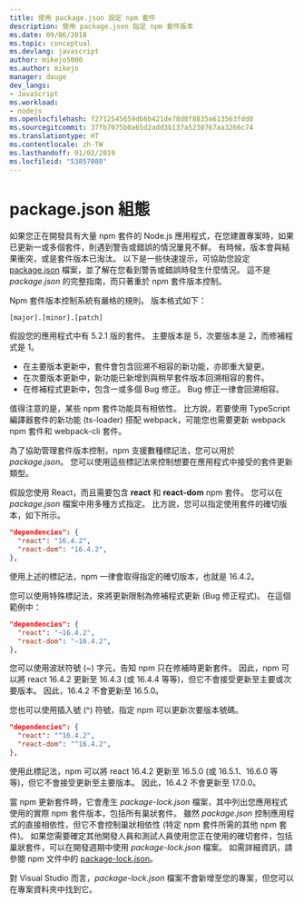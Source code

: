 ```yaml
---
title: 使用 package.json 設定 npm 套件
description: 使用 package.json 指定 npm 套件版本
ms.date: 09/06/2018
ms.topic: conceptual
ms.devlang: javascript
author: mikejo5000
ms.author: mikejo
manager: douge
dev_langs:
- JavaScript
ms.workload:
- nodejs
ms.openlocfilehash: f2712545659d66b421de78d8f8835a613563fdd0
ms.sourcegitcommit: 37fb7075b0a65d2add3b137a5230767aa3266c74
ms.translationtype: HT
ms.contentlocale: zh-TW
ms.lasthandoff: 01/02/2019
ms.locfileid: "53857088"
---
```

# <a name="packagejson-configuration"></a>package.json 組態

如果您正在開發具有大量 npm 套件的 Node.js 應用程式，在您建置專案時，如果已更新一或多個套件，則遇到警告或錯誤的情況屢見不鮮。 有時候，版本會與結果衝突，或是套件版本已淘汰。 以下是一些快速提示，可協助您設定 [package.json](https://docs.npmjs.com/files/package.json) 檔案，並了解在您看到警告或錯誤時發生什麼情況。 這不是 *package.json* 的完整指南，而只著重於 npm 套件版本控制。

Npm 套件版本控制系統有嚴格的規則。 版本格式如下：

    [major].[minor].[patch]

假設您的應用程式中有 5.2.1 版的套件。 主要版本是 5，次要版本是 2，而修補程式是 1。

* 在主要版本更新中，套件會包含回溯不相容的新功能，亦即重大變更。
* 在次要版本更新中，新功能已新增到與稍早套件版本回溯相容的套件。
* 在修補程式更新中，包含一或多個 Bug 修正。 Bug 修正一律會回溯相容。

值得注意的是，某些 npm 套件功能具有相依性。 比方說，若要使用 TypeScript 編譯器套件的新功能 (ts-loader) 搭配 webpack，可能您也需要更新 webpack npm 套件和 webpack-cli 套件。

為了協助管理套件版本控制，npm 支援數種標記法，您可以用於 *package.json*。 您可以使用這些標記法來控制想要在應用程式中接受的套件更新類型。

假設您使用 React，而且需要包含 **react** 和 **react-dom** npm 套件。 您可以在 *package.json* 檔案中用多種方式指定。 比方說，您可以指定使用套件的確切版本，如下所示。

  ```json
  "dependencies": {
    "react": "16.4.2",
    "react-dom": "16.4.2",
  },
  ```

使用上述的標記法，npm 一律會取得指定的確切版本，也就是 16.4.2。

您可以使用特殊標記法，來將更新限制為修補程式更新 (Bug 修正程式)。 在這個範例中：

  ```json
  "dependencies": {
    "react": "~16.4.2",
    "react-dom": "~16.4.2",
  },
  ```

您可以使用波狀符號 (~) 字元，告知 npm 只在修補時更新套件。 因此，npm 可以將 react 16.4.2 更新至 16.4.3 (或 16.4.4 等等)，但它不會接受更新至主要或次要版本。 因此，16.4.2 不會更新至 16.5.0。

您也可以使用插入號 (^) 符號，指定 npm 可以更新次要版本號碼。

  ```json
  "dependencies": {
    "react": "^16.4.2",
    "react-dom": "^16.4.2",
  },
  ```

使用此標記法，npm 可以將 react 16.4.2 更新至 16.5.0 (或 16.5.1、16.6.0 等等)，但它不會接受更新至主要版本。 因此，16.4.2 不會更新至 17.0.0。

當 npm 更新套件時，它會產生 *package-lock.json* 檔案，其中列出您應用程式使用的實際 npm 套件版本，包括所有巢狀套件。 雖然 *package.json* 控制應用程式的直接相依性，但它不會控制巢狀相依性 (特定 npm 套件所需的其他 npm 套件)。 如果您需要確定其他開發人員和測試人員使用您正在使用的確切套件，包括巢狀套件，可以在開發週期中使用 *package-lock.json* 檔案。 如需詳細資訊，請參閱 npm 文件中的 [package-lock.json](https://docs.npmjs.com/files/package-lock.json)。

對 Visual Studio 而言，*package-lock.json* 檔案不會新增至您的專案，但您可以在專案資料夾中找到它。

